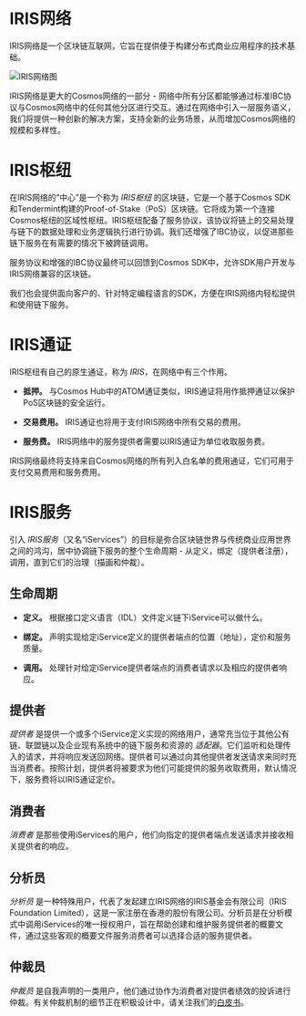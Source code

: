 # IRIS网络

IRIS网络是一个区块链互联网，它旨在提供便于构建分布式商业应用程序的技术基础。

![IRIS网络图](https://github.com/irisnet/irisnet/blob/master/images/chap2-1.png?raw=true)

IRIS网络是更大的Cosmos网络的一部分 - 网络中所有分区都能够通过标准IBC协议与Cosmos网络中的任何其他分区进行交互。通过在网络中引入一层服务语义，我们将提供一种创新的解决方案，支持全新的业务场景，从而增加Cosmos网络的规模和多样性。

# IRIS枢纽

在IRIS网络的“中心”是一个称为 *IRIS枢纽* 的区块链，它是一个基于Cosmos SDK和Tendermint构建的Proof-of-Stake（PoS）区块链。它将成为第一个连接Cosmos枢纽的区域性枢纽。IRIS枢纽配备了服务协议，该协议将链上的交易处理与链下的数据处理和业务逻辑执行进行协调。我们还增强了IBC协议，以促进那些链下服务在有需要的情况下被跨链调用。

服务协议和增强的IBC协议最终可以回馈到Cosmos SDK中，允许SDK用户开发与IRIS网络兼容的区块链。

我们也会提供面向客户的、针对特定编程语言的SDK，方便在IRIS网络内轻松提供和使用链下服务。

# IRIS通证

IRIS枢纽有自己的原生通证，称为 *IRIS*，在网络中有三个作用。

* **抵押。** 与Cosmos Hub中的ATOM通证类似，IRIS通证将用作抵押通证以保护PoS区块链的安全运行。

* **交易费用。** IRIS通证也将用于支付IRIS网络中所有交易的费用。

* **服务费。** IRIS网络中的服务提供者需要以IRIS通证为单位收取服务费。

IRIS网络最终将支持来自Cosmos网络的所有列入白名单的费用通证，它们可用于支付交易费用和服务费用。

# IRIS服务

引入 *IRIS服务*（又名“iServices”）的目标是弥合区块链世界与传统商业应用世界之间的鸿沟，居中协调链下服务的整个生命周期 - 从定义，绑定（提供者注册），调用，直到它们的治理（描画和仲裁）。

## 生命周期

* **定义。** 根据接口定义语言（IDL）文件定义链下iService可以做什么。

* **绑定。** 声明实现给​​定iService定义的提供者端点的位置（地址），定价和服务质量。

* **调用。** 处理针对给定iService提供者端点的消费者请求以及相应的提供者响应。

## 提供者
*提供者* 是提供一个或多个iService定义实现的网络用户，通常充当位于其他公有链、联盟链以及企业现有系统中的链下服务和资源的 *适配器*。它们监听和处理传入的请求，并将响应发送回网络。提供者可以通过向其他提供者发送请求来同时充当消费者。按照计划，提供者将被要求为他们可能提供的服务收取费用，默认情况下，服务费将以IRIS通证定价。

## 消费者
*消费者* 是那些使用iServices的用户，他们向指定的提供者端点发送请求并接收相关提供者的响应。

## 分析员
*分析员* 是一种特殊用户，代表了发起建立IRIS网络的IRIS基金会有限公司（IRIS Foundation Limited），这是一家注册在香港的股份有限公司。分析员是在分析模式中调用iServices的唯一授权用户，旨在帮助创建和维护服务提供者的概要文件，通过这些客观的概要文件服务消费者可以选择合适的服务提供者。

## 仲裁员
*仲裁员* 是自我声明的一类用户，他们通过协作为消费者对提供者绩效的投诉进行仲裁。有关仲裁机制的细节正在积极设计中，请关注我们的[白皮书](resources/whitepaper-zh.md)。
